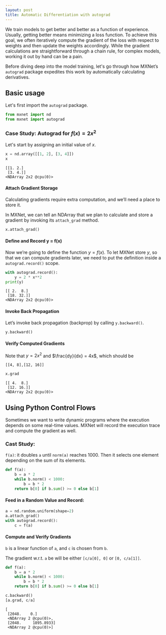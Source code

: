 ```yaml
---
layout: post
title: Automatic Differentiation with autograd
---
```


We train models to get better and better as a function of experience. Usually, getting better means minimizing a loss function. To achieve this goal, we often iteratively compute the gradient of the loss with respect to weights and then update the weights accordingly. While the gradient calculations are straightforward through a chain rule, for complex models, working it out by hand can be a pain.

Before diving deep into the model training, let's go through how MXNet’s `autograd` package expedites this work by automatically calculating derivatives.

## Basic usage

Let's first import the `autograd` package.


```python
from mxnet import nd
from mxnet import autograd
```

### Case Study: Autograd for $f(x) = 2 x^2$

Let's start by assigning an initial value of $x$.


```python
x = nd.array([[1, 2], [3, 4]])
x
```




    
    [[1. 2.]
     [3. 4.]]
    <NDArray 2x2 @cpu(0)>



#### Attach Gradient Storage

Calculating gradients require extra computation, and we’ll need a place to store it.

In MXNet, we can tell an NDArray that we plan to calculate and store a gradient by invoking its `attach_grad` method.


```python
x.attach_grad()
```

#### Define and Record y = f(x)

Now we’re going to define the function $y=f(x)$. To let MXNet store $y$, so that we can compute gradients later, we need to put the definition inside a `autograd.record()` scope.


```python
with autograd.record():
    y = 2 * x**2
print(y)
```

    
    [[ 2.  8.]
     [18. 32.]]
    <NDArray 2x2 @cpu(0)>


#### Invoke Back Propagation

Let’s invoke back propagation (backprop) by calling `y.backward()`.


```python
y.backward()
```

#### Verify Computed Gradients

Note that $y=2x^2$ and $\frac{dy}{dx} = 4x$, which should be

`[[4, 8],[12, 16]]`


```python
x.grad
```




    
    [[ 4.  8.]
     [12. 16.]]
    <NDArray 2x2 @cpu(0)>



## Using Python Control Flows

Sometimes we want to write dynamic programs where the execution depends on some real-time values. MXNet will record the execution trace and compute the gradient as well.

### Cast Study: 

`f(a)`: it doubles `a` until `norm(a)` reaches 1000. Then it selects one element depending on the sum of its elements.


```python
def f(a):
    b = a * 2
    while b.norm() < 1000:
        b = b * 2
    return b[0] if b.sum() >= 0 else b[1]
```

#### Feed in a Random Value and Record:


```python
a = nd.random.uniform(shape=2)
a.attach_grad()
with autograd.record():
    c = f(a)
```

#### Compute and Verify Gradients

`b` is a linear function of `a`, and `c` is chosen from `b`. 

The gradient w.r.t. `a` be will be either `[c/a[0], 0]` or `[0, c/a[1]]`.

```python
def f(a):
    b = a * 2
    while b.norm() < 1000:
        b = b * 2
    return b[0] if b.sum() >= 0 else b[1]
```


```python
c.backward()
[a.grad, c/a]
```




    [
     [2048.    0.]
     <NDArray 2 @cpu(0)>, 
     [2048.     1895.8933]
     <NDArray 2 @cpu(0)>]


